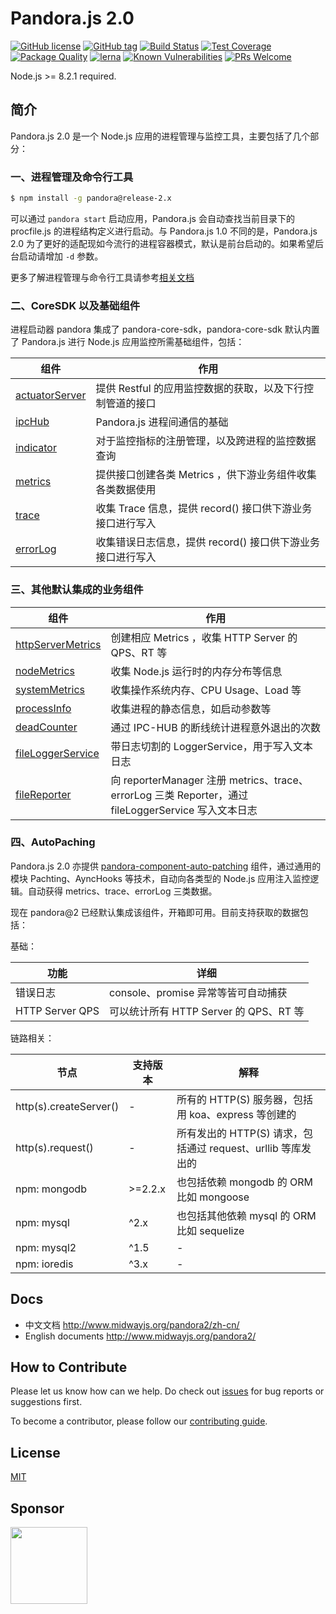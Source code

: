 # Pandora.js 2.0

[![GitHub license](https://img.shields.io/badge/license-MIT-blue.svg)](https://github.com/midwayjs/pandora/blob/2.x/LICENSE)
[![GitHub tag](https://img.shields.io/github/tag/midwayjs/pandora.svg)]()
[![Build Status](https://travis-ci.org/midwayjs/pandora.svg?branch=2.x)](https://travis-ci.org/midwayjs/pandora)
[![Test Coverage](https://img.shields.io/codecov/c/github/midwayjs/pandora/2.x.svg)](https://codecov.io/gh/midwayjs/pandora/branch/2.x)
[![Package Quality](http://npm.packagequality.com/shield/pandora.svg)](http://packagequality.com/#?package=pandora)
[![lerna](https://img.shields.io/badge/maintained%20with-lerna-cc00ff.svg)](https://lernajs.io/)
[![Known Vulnerabilities](https://snyk.io/test/npm/pandora@2.x.x/badge.svg)](https://snyk.io/test/npm/pandora)
[![PRs Welcome](https://img.shields.io/badge/PRs-welcome-brightgreen.svg)](https://github.com/midwayjs/pandora/pulls)

Node.js >= 8.2.1 required.


## 简介

Pandora.js 2.0 是一个 Node.js 应用的进程管理与监控工具，主要包括了几个部分：

### 一、进程管理及命令行工具

```bash
$ npm install -g pandora@release-2.x
```

可以通过 `pandora start` 启动应用，Pandora.js 会自动查找当前目录下的 procfile.js 的进程结构定义进行启动。与 Pandora.js 1.0 不同的是，Pandora.js 2.0 为了更好的适配现如今流行的进程容器模式，默认是前台启动的。如果希望后台启动请增加 `-d` 参数。

更多了解进程管理与命令行工具请参考[相关文档]()

### 二、CoreSDK 以及基础组件

进程启动器 pandora 集成了 pandora-core-sdk，pandora-core-sdk 默认内置了 Pandora.js 进行 Node.js 应用监控所需基础组件，包括：

| 组件 | 作用 |
| ------ | ------ |
| [actuatorServer](https://github.com/midwayjs/pandora/tree/2.x/packages/component-actuator-server) | 提供 Restful 的应用监控数据的获取，以及下行控制管道的接口 |
| [ipcHub](https://github.com/midwayjs/pandora/tree/2.x/packages/component-ipc-hub) | Pandora.js 进程间通信的基础 |
| [indicator](https://github.com/midwayjs/pandora/tree/2.x/packages/component-indicator) | 对于监控指标的注册管理，以及跨进程的监控数据查询 |
| [metrics](https://github.com/midwayjs/pandora/tree/2.x/packages/component-metrics) | 提供接口创建各类 Metrics ，供下游业务组件收集各类数据使用 |
| [trace](https://github.com/midwayjs/pandora/tree/2.x/packages/component-trace) | 收集 Trace 信息，提供 record() 接口供下游业务接口进行写入 |
| [errorLog](https://github.com/midwayjs/pandora/tree/2.x/packages/component-error-log) | 收集错误日志信息，提供 record() 接口供下游业务接口进行写入 |

### 三、其他默认集成的业务组件

| 组件 | 作用 |
| ------ | ------ |
| [httpServerMetrics](https://github.com/midwayjs/pandora/tree/2.x/packages/component-http-server-metrics) | 创建相应 Metrics ，收集 HTTP Server 的 QPS、RT 等 |
| [nodeMetrics](https://github.com/midwayjs/pandora/tree/2.x/packages/component-node-metrics) | 收集 Node.js 运行时的内存分布等信息 |
| [systemMetrics](https://github.com/midwayjs/pandora/tree/2.x/packages/component-system-metrics) | 收集操作系统内存、CPU Usage、Load 等 |
| [processInfo](https://github.com/midwayjs/pandora/tree/2.x/packages/component-process-info) | 收集进程的静态信息，如启动参数等 |
| [deadCounter](https://github.com/midwayjs/pandora/tree/2.x/packages/component-dead-counter) | 通过 IPC-HUB 的断线统计进程意外退出的次数 |
| [fileLoggerService](https://github.com/midwayjs/pandora/tree/2.x/packages/component-file-logger-service) | 带日志切割的 LoggerService，用于写入文本日志 |
| [fileReporter](https://github.com/midwayjs/pandora/tree/2.x/packages/component-file-reporter) | 向 reporterManager 注册 metrics、trace、errorLog 三类 Reporter，通过 fileLoggerService 写入文本日志 |

### 四、AutoPaching

Pandora.js 2.0 亦提供 [pandora-component-auto-patching](https://github.com/midwayjs/pandora/tree/2.x/packages/component-auto-patching) 组件，通过通用的模块 Pachting、AyncHooks 等技术，自动向各类型的 Node.js 应用注入监控逻辑。自动获得 metrics、trace、errorLog 三类数据。

现在 pandora@2 已经默认集成该组件，开箱即可用。目前支持获取的数据包括：

基础：

| 功能 | 详细 |
| ------ | ------ |
| 错误日志 | console、promise 异常等皆可自动捕获 |
| HTTP Server QPS | 可以统计所有 HTTP Server 的 QPS、RT 等 |

链路相关：

|     节点      | 支持版本 | 解释 |
|--------------|----------|-----|
| http(s).createServer() | - | 所有的 HTTP(S) 服务器，包括用 koa、express 等创建的 |
| http(s).request() | - | 所有发出的 HTTP(S) 请求，包括通过 request、urllib 等库发出的 |
| npm: mongodb | >=2.2.x | 也包括依赖 mongodb 的 ORM 比如 mongoose |
| npm: mysql | ^2.x | 也包括其他依赖 mysql 的 ORM 比如 sequelize |
| npm: mysql2 | ^1.5 | - |
| npm: ioredis | ^3.x | - |


## Docs

* 中文文档 <http://www.midwayjs.org/pandora2/zh-cn/>
* English documents <http://www.midwayjs.org/pandora2/>

## How to Contribute

Please let us know how can we help. Do check out [issues](https://github.com/midwayjs/pandora/issues) for bug reports or suggestions first.

To become a contributor, please follow our [contributing guide](CONTRIBUTING.md).

## License

[MIT](LICENSE)

## Sponsor

<a target="_blank" href="http://opensource.alibaba.com/" ><img src="https://img.alicdn.com/tfs/TB14aTMbgmTBuNjy1XbXXaMrVXa-328-134.jpg" width="123" /></a>
